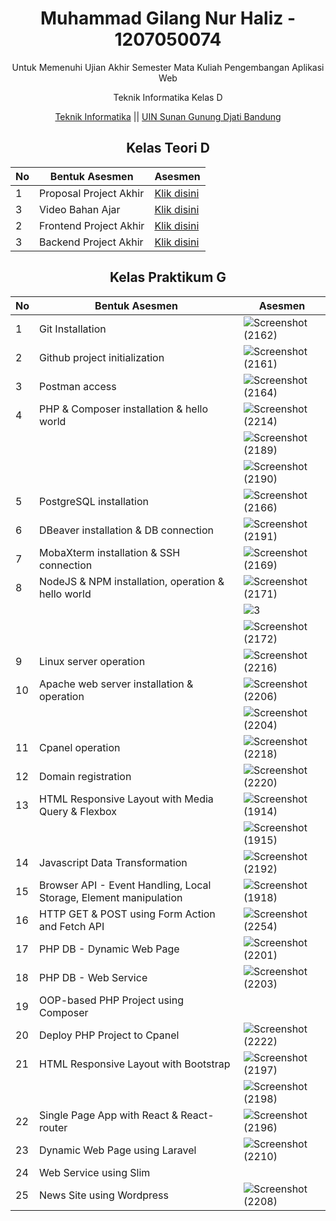 <div align="center"> 
  <h1> Muhammad Gilang Nur Haliz - 1207050074 </h1> 
  <p>Untuk Memenuhi Ujian Akhir Semester Mata Kuliah Pengembangan Aplikasi Web</p>
  <p>Teknik Informatika Kelas D </p> 
  
  [Teknik Informatika](http://if.uinsgd.ac.id/) || [UIN Sunan Gunung Djati Bandung](https://uinsgd.ac.id/) 
  
</div>


<div align="center"> <h2> Kelas Teori D</h2>  </div>

| No | Bentuk Asesmen | Asesmen |
|---|---|---|
| 1 | Proposal Project Akhir | [Klik disini](https://github.com/mgilangnurhlz/2223-IF215007_8-pengembangan-aplikasi-web/blob/main/Proposal.md) |
| 3 | Video Bahan Ajar | [Klik disini](https://youtu.be/AUEFbA2OGEY) |
| 2 | Frontend Project Akhir | [Klik disini](https://github.com/mgilangnurhlz/2223-IF215007_8-pengembangan-aplikasi-web/tree/main/frontend) |
| 3 | Backend Project Akhir | [Klik disini](https://github.com/mgilangnurhlz/2223-IF215007_8-pengembangan-aplikasi-web/tree/main/backend) | 

<div align="center"> <h2> Kelas Praktikum G</h2>  </div>

| No | Bentuk Asesmen | Asesmen |
|---|---|---|
| 1 | Git Installation | ![Screenshot (2162)](https://user-images.githubusercontent.com/100754364/208327118-754d07e3-3013-4034-9a3c-078fc6a571cb.png) |
| 2 | Github project initialization | ![Screenshot (2161)](https://user-images.githubusercontent.com/100754364/208327308-8da9cede-890c-45d2-a4ea-0b1c39ca5374.png) |
| 3 | Postman access | ![Screenshot (2164)](https://user-images.githubusercontent.com/100754364/208327414-2921bea8-4b5a-42bf-91c7-d5ed028153fc.png) | 
| 4 | PHP & Composer installation & hello world | ![Screenshot (2214)](https://user-images.githubusercontent.com/100754364/209513759-079dddad-36d1-4bb0-8720-a4ec9ce1eb6d.png) |
| | | ![Screenshot (2189)](https://user-images.githubusercontent.com/100754364/209422478-66480f0d-cfb9-4c94-872a-025e67cd5dae.png) |
| | | ![Screenshot (2190)](https://user-images.githubusercontent.com/100754364/209422498-3052be01-aa87-4976-b629-0951d984a37a.png) |
| 5 | PostgreSQL installation | ![Screenshot (2166)](https://user-images.githubusercontent.com/100754364/208327786-c96636cd-c0d6-49d7-a02f-5421dd7d6bc8.png) |
| 6 | DBeaver installation & DB connection |![Screenshot (2191)](https://user-images.githubusercontent.com/100754364/209422531-9af1bf7b-dd89-45bd-bcb0-9e136e0106ff.png) |
| 7 | MobaXterm installation & SSH connection | ![Screenshot (2169)](https://user-images.githubusercontent.com/100754364/208328262-3fe805a4-7705-449b-90c1-17eabc63b405.png) |
| 8 | NodeJS & NPM installation, operation & hello world | ![Screenshot (2171)](https://user-images.githubusercontent.com/100754364/208329586-4520e889-2df2-48e4-a174-67635bf9b48a.png) |
| | | ![3](https://user-images.githubusercontent.com/100754364/208329990-71f5a17c-1763-4b55-9220-6cd3999b88ff.png) |
| | | ![Screenshot (2172)](https://user-images.githubusercontent.com/100754364/208330013-31cb5cdb-9684-4576-82a3-757c66beb633.png) |
| 9 | Linux server operation | ![Screenshot (2216)](https://user-images.githubusercontent.com/100754364/209665314-a9ba007d-4fea-4b2b-aabc-6f1ee6919f6f.png) |
| 10 | Apache web server installation & operation | ![Screenshot (2206)](https://user-images.githubusercontent.com/100754364/209489168-631f8086-aba6-46b5-9300-f338aed733fa.png) |
| | | ![Screenshot (2204)](https://user-images.githubusercontent.com/100754364/209489171-bea4d9a8-b57f-4824-a110-2d9ac181dbff.png) |
| 11 | Cpanel operation | ![Screenshot (2218)](https://user-images.githubusercontent.com/100754364/209665708-2ecea5fb-bf9e-4656-9f09-a67fff32fea9.png) |
| 12 | Domain registration | ![Screenshot (2220)](https://user-images.githubusercontent.com/100754364/209666018-ccd6ead5-e357-4ab1-b395-d64ecbd46f6d.png) |
| 13 | HTML Responsive Layout with Media Query & Flexbox | ![Screenshot (1914)](https://user-images.githubusercontent.com/100754364/190939988-a69708ff-f6cc-4868-804e-b4621dea88dc.png) |
| | | ![Screenshot (1915)](https://user-images.githubusercontent.com/100754364/190939991-f37fc471-e6ed-48d0-9dcc-b85e8680fd3e.png) |
| 14 | Javascript Data Transformation | ![Screenshot (2192)](https://user-images.githubusercontent.com/100754364/209422568-e900abbd-1e62-4422-a8e4-10feb8e98db9.png) |
| 15 | Browser API - Event Handling, Local Storage, Element manipulation | ![Screenshot (1918)](https://user-images.githubusercontent.com/100754364/191556387-7a253754-a0fd-4ada-8c7e-9624ae0ea096.png) |
| 16 | HTTP GET & POST using Form Action and Fetch API | ![Screenshot (2254)](https://user-images.githubusercontent.com/100754364/210524244-8eaecb80-e355-4e16-a01e-60864d12251d.png) |
| 17 | PHP DB - Dynamic Web Page | ![Screenshot (2201)](https://user-images.githubusercontent.com/100754364/209489261-a0731e7e-ba55-47e0-9100-d5bb34be389c.png) |
| 18 | PHP DB - Web Service | ![Screenshot (2203)](https://user-images.githubusercontent.com/100754364/209489294-cee98225-f967-4568-b987-02a417535f1c.png) |
| 19 | OOP-based PHP Project using Composer | |
| 20 | Deploy PHP Project to Cpanel | ![Screenshot (2222)](https://user-images.githubusercontent.com/100754364/209666679-c9563bf1-89d9-4764-8b1a-694eec1fa63d.png) |
| 21 | HTML Responsive Layout with Bootstrap | ![Screenshot (2197)](https://user-images.githubusercontent.com/100754364/209424792-b2747133-ff3e-428b-89ff-0ed55a2a8535.png) |
| | | ![Screenshot (2198)](https://user-images.githubusercontent.com/100754364/209424806-998393d8-5d29-47a8-bc78-cacb7419cf63.png) |
| 22 | Single Page App with React & React-router | ![Screenshot (2196)](https://user-images.githubusercontent.com/100754364/209424772-e6e41546-b4d3-4c82-8608-8b1fd8221d22.png) |
| 23 | Dynamic Web Page using Laravel | ![Screenshot (2210)](https://user-images.githubusercontent.com/100754364/209506465-db266a91-89a2-409f-9279-ea9c1f4d0100.png) |
| 24 | Web Service using Slim | |
| 25 | News Site using Wordpress | ![Screenshot (2208)](https://user-images.githubusercontent.com/100754364/209491495-1f0532f7-fcde-4cf3-8d7e-340c21979fb3.png) |
